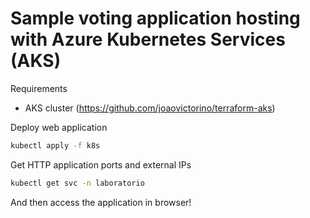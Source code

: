 # Sample voting application hosting with Azure Kubernetes Services (AKS)

Requirements

- AKS cluster (https://github.com/joaovictorino/terraform-aks)

Deploy web application

```sh
kubectl apply -f k8s
```

Get HTTP application ports and external IPs

```sh
kubectl get svc -n laboratorio
```

And then access the application in browser!
